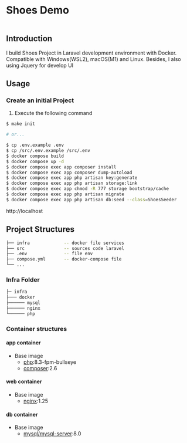 # Shoes Demo

<p>
    <img src="https://sonhoang2071.site/data/img.png" alt="">
</p>

## Introduction

I build Shoes Project in Laravel development environment with Docker. Compatible with Windows(WSL2), macOS(M1) and Linux. Besides, I also using Jquery for develop UI

## Usage

### Create an initial Project

1. Execute the following command

```bash
$ make init

# or...

$ cp .env.example .env
$ cp /src/.env.example /src/.env
$ docker compose build
$ docker compose up -d
$ docker compose exec app composer install
$ docker compose exec app composer dump-autoload
$ docker compose exec app php artisan key:generate
$ docker compose exec app php artisan storage:link
$ docker compose exec app chmod -R 777 storage bootstrap/cache
$ docker compose exec app php artisan migrate
$ docker compose exec app php artisan db:seed --class=ShoesSeeder
```

http://localhost

## Project Structures

```bash
├── infra             -- docker file services
├── src               -- sources code laravel
├── .env              -- file env
├── compose.yml       -- docker-compose file
└── ...
```

### Infra Folder

```bash
├─ infra             
├─── docker
├────── mysql    
├────── nginx 
└────── php 
```
### Container structures
#### app container
-   Base image
    -   [php](https://hub.docker.com/_/php):8.3-fpm-bullseye
    -   [composer](https://hub.docker.com/_/composer):2.6

#### web container

-   Base image
    -   [nginx](https://hub.docker.com/_/nginx):1.25

####  db container

-   Base image
    -   [mysql/mysql-server](https://hub.docker.com/r/mysql/mysql-server):8.0

